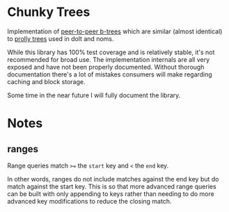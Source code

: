 # Chunky Trees

Implementation of [peer-to-peer b-trees](https://0fps.net/2020/12/19/peer-to-peer-ordered-search-indexes/) which
are similar (almost identical) to [prolly trees](https://www.dolthub.com/blog/2020-04-01-how-dolt-stores-table-data/)
used in dolt and noms.

While this library has 100% test coverage and is relatively stable, it's
not recommended for broad use. The implementation internals are all very
exposed and have not been properly documented. Without thorough documentation
there's a lot of mistakes consumers will make regarding caching and block
storage.

Some time in the near future I will fully document the library.

# Notes

## ranges

Range queries match `>=` the `start` key and `<` the `end` key.

In other words, ranges do not include matches against the end key
but do match against the start key. This is so that more advanced
range queries can be built with only appending to keys rather than
needing to do more advanced key modifications to reduce the closing
match.
